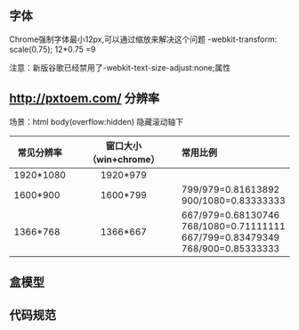 字体
----

Chrome强制字体最小12px,可以通过缩放来解决这个问题
-webkit-transform: scale(0.75);  12*0.75 =9

注意：新版谷歌已经禁用了-webkit-text-size-adjust:none;属性


http://pxtoem.com/
分辨率
------

场景：html body(overflow:hidden) 隐藏滚动轴下

|常见分辨率|窗口大小（win+chrome）|常用比例           |
|----------|:--------------------:|:------------------|
|1920*1080 |              1920*979|                   |
|1600*900  |              1600*799|799/979=0.81613892 <br> 900/1080=0.83333333|
|1366*768  |              1366*667|667/979=0.68130746 <br> 768/1080=0.71111111 <br> 667/799=0.83479349 <br> 768/900=0.85333333 |


盒模型
-------

代码规范
--------
